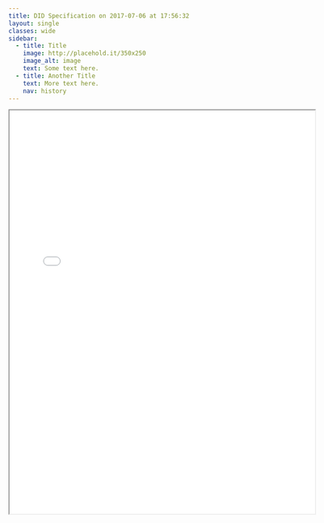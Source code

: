 ```yaml
---
title: DID Specification on 2017-07-06 at 17:56:32
layout: single
classes: wide
sidebar:
  - title: Title
    image: http://placehold.it/350x250
    image_alt: image
    text: Some text here.
  - title: Another Title
    text: More text here.
    nav: history
---
```

<iframe src="../index.html" width="120%" height="800"></iframe>

